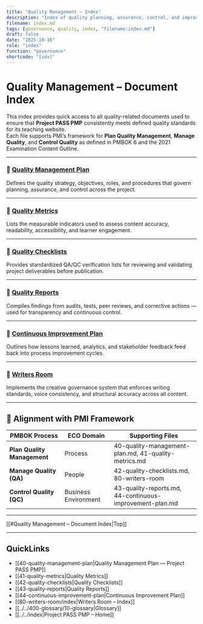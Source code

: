 ```yaml
---
title: "Quality Management – Index"
description: "Index of quality planning, assurance, control, and improvement documents for Project PASS PMP."
filename: index.md
tags: [governance, quality, index, "filename:index.md"]
draft: false
date: "2025-10-16"
role: "index"
function: "governance"
shortcode: "[idx]"
---
```


# Quality Management – Document Index  

This index provides quick access to all quality-related documents used to ensure that **Project PASS PMP** consistently meets defined quality standards for its teaching website.  
Each file supports PMI’s framework for **Plan Quality Management**, **Manage Quality**, and **Control Quality** as defined in PMBOK 6 and the 2021 Examination Content Outline.

---

### 📄 [Quality Management Plan](./40-quality-management-plan.md)
Defines the quality strategy, objectives, roles, and procedures that govern planning, assurance, and control across the project.

---

### 📄 [Quality Metrics](./41-quality-metrics.md)
Lists the measurable indicators used to assess content accuracy, readability, accessibility, and learner engagement.

---

### 📄 [Quality Checklists](./42-quality-checklists.md)
Provides standardized QA/QC verification lists for reviewing and validating project deliverables before publication.

---

### 📄 [Quality Reports](./43-quality-reports.md)
Compiles findings from audits, tests, peer reviews, and corrective actions — used for transparency and continuous control.

---

### 📄 [Continuous Improvement Plan](./44-continuous-improvement-plan.md)
Outlines how lessons learned, analytics, and stakeholder feedback feed back into process improvement cycles.

---

### 📁 [Writers Room](./80-writers-room/index.md)
Implements the creative governance system that enforces writing standards, voice consistency, and structural accuracy across all content.

---

## 🧭 Alignment with PMI Framework  

| PMBOK Process | ECO Domain | Supporting Files |
|----------------|-------------|------------------|
| **Plan Quality Management** | Process | 40-quality-management-plan.md, 41-quality-metrics.md |
| **Manage Quality (QA)** | People | 42-quality-checklists.md, 80-writers-room |
| **Control Quality (QC)** | Business Environment | 43-quality-reports.md, 44-continuous-improvement-plan.md |

---

[[#Quality Management – Document Index|Top]]

---

## QuickLinks
- [[40-quality-management-plan|Quality Management Plan — Project PASS PMP]]
- [[41-quality-metrics|Quality Metrics]]
- [[42-quality-checklists|Quality Checklists]]
- [[43-quality-reports|Quality Reports]]
- [[44-continuous-improvement-plan|Continuous Improvement Plan]]
- [[80-writers-room/index|Writers Room – Index]]
- [[../../400-glossary/10-glossary|Glossary]]
- [[../../index|Project PASS PMP – Home]]
